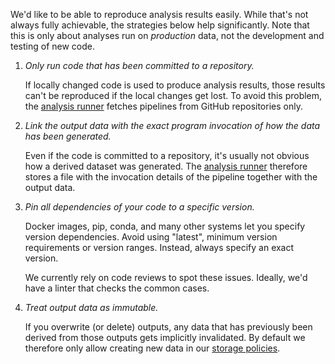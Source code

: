 We'd like to be able to reproduce analysis results easily. While that's not
always fully achievable, the strategies below help significantly. Note that
this is only about analyses run on *production* data, not the development and
testing of new code.

1.  *Only run code that has been committed to a repository.*

    If locally changed code is used to produce analysis results, those
    results can't be reproduced if the local changes get lost. To avoid this
    problem, the [analysis runner](https://github.com/populationgenomics/analysis-runner)
    fetches pipelines from GitHub repositories only.

2.  *Link the output data with the exact program invocation of how the data has
    been generated.*

    Even if the code is committed to a repository, it's usually not obvious how
    a derived dataset was generated. The [analysis runner](https://github.com/populationgenomics/analysis-runner)
    therefore stores a file with the invocation details of the pipeline
    together with the output data.

3.  *Pin all dependencies of your code to a specific version.*

    Docker images, pip, conda, and many other systems let you specify version
    dependencies. Avoid using "latest", minimum version requirements or
    version ranges. Instead, always specify an exact version.

    We currently rely on code reviews to spot these issues. Ideally, we'd have
    a linter that checks the common cases.

4.  *Treat output data as immutable.*

    If you overwrite (or delete) outputs, any data that has previously been
    derived from those outputs gets implicitly invalidated. By default we
    therefore only allow creating new data in our [storage policies](../storage-policies).